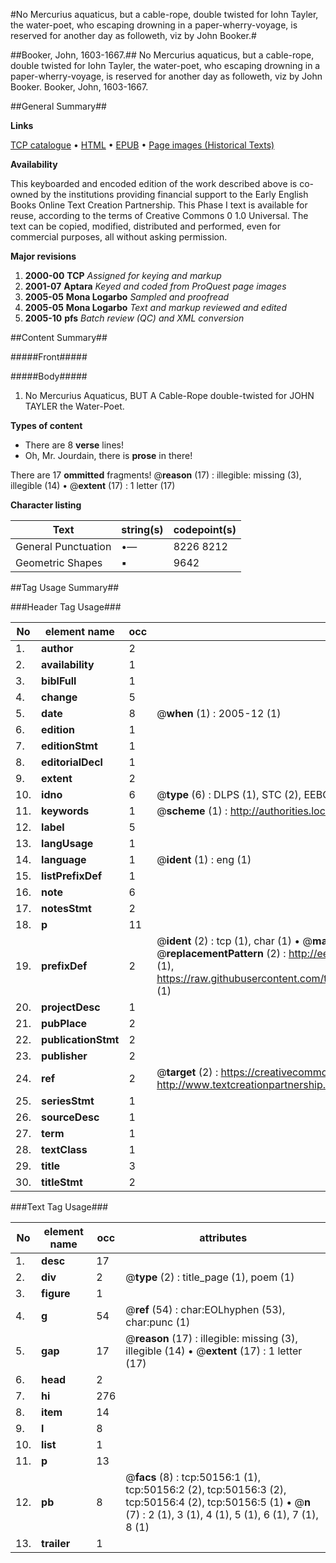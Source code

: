 #No Mercurius aquaticus, but a cable-rope, double twisted for Iohn Tayler, the water-poet, who escaping drowning in a paper-wherry-voyage, is reserved for another day as followeth, viz by John Booker.#

##Booker, John, 1603-1667.##
No Mercurius aquaticus, but a cable-rope, double twisted for Iohn Tayler, the water-poet, who escaping drowning in a paper-wherry-voyage, is reserved for another day as followeth, viz by John Booker.
Booker, John, 1603-1667.

##General Summary##

**Links**

[TCP catalogue](http://www.ota.ox.ac.uk/tcp/)  • 
[HTML](http://tei.it.ox.ac.uk/tcp/Texts-HTML/free/A28/A28797.html)  • 
[EPUB](http://tei.it.ox.ac.uk/tcp/Texts-EPUB/free/A28/A28797.epub) • 
[Page images (Historical Texts)](https://data.historicaltexts.jisc.ac.uk/view?pubId=eebo-11872807e&pageId=eebo-11872807e-50156-1)

**Availability**

This keyboarded and encoded edition of the
	       work described above is co-owned by the institutions
	       providing financial support to the Early English Books
	       Online Text Creation Partnership. This Phase I text is
	       available for reuse, according to the terms of Creative
	       Commons 0 1.0 Universal. The text can be copied,
	       modified, distributed and performed, even for
	       commercial purposes, all without asking permission.

**Major revisions**

1. __2000-00__ __TCP__ *Assigned for keying and markup*
1. __2001-07__ __Aptara__ *Keyed and coded from ProQuest page images*
1. __2005-05__ __Mona Logarbo__ *Sampled and proofread*
1. __2005-05__ __Mona Logarbo__ *Text and markup reviewed and edited*
1. __2005-10__ __pfs__ *Batch review (QC) and XML conversion*

##Content Summary##

#####Front#####

#####Body#####

1. No Mercurius Aquaticus,
BUT
A Cable-Rope double-twisted for JOHN TAYLER
the Water-Poet.

**Types of content**

  * There are 8 **verse** lines!
  * Oh, Mr. Jourdain, there is **prose** in there!

There are 17 **ommitted** fragments! 
 @__reason__ (17) : illegible: missing (3), illegible (14)  •  @__extent__ (17) : 1 letter (17)

**Character listing**


|Text|string(s)|codepoint(s)|
|---|---|---|
|General Punctuation|•—|8226 8212|
|Geometric Shapes|▪|9642|

##Tag Usage Summary##

###Header Tag Usage###

|No|element name|occ|attributes|
|---|---|---|---|
|1.|__author__|2||
|2.|__availability__|1||
|3.|__biblFull__|1||
|4.|__change__|5||
|5.|__date__|8| @__when__ (1) : 2005-12 (1)|
|6.|__edition__|1||
|7.|__editionStmt__|1||
|8.|__editorialDecl__|1||
|9.|__extent__|2||
|10.|__idno__|6| @__type__ (6) : DLPS (1), STC (2), EEBO-CITATION (1), OCLC (1), VID (1)|
|11.|__keywords__|1| @__scheme__ (1) : http://authorities.loc.gov/ (1)|
|12.|__label__|5||
|13.|__langUsage__|1||
|14.|__language__|1| @__ident__ (1) : eng (1)|
|15.|__listPrefixDef__|1||
|16.|__note__|6||
|17.|__notesStmt__|2||
|18.|__p__|11||
|19.|__prefixDef__|2| @__ident__ (2) : tcp (1), char (1)  •  @__matchPattern__ (2) : ([0-9\-]+):([0-9IVX]+) (1), (.+) (1)  •  @__replacementPattern__ (2) : http://eebo.chadwyck.com/downloadtiff?vid=$1&page=$2 (1), https://raw.githubusercontent.com/textcreationpartnership/Texts/master/tcpchars.xml#$1 (1)|
|20.|__projectDesc__|1||
|21.|__pubPlace__|2||
|22.|__publicationStmt__|2||
|23.|__publisher__|2||
|24.|__ref__|2| @__target__ (2) : https://creativecommons.org/publicdomain/zero/1.0/ (1), http://www.textcreationpartnership.org/docs/. (1)|
|25.|__seriesStmt__|1||
|26.|__sourceDesc__|1||
|27.|__term__|1||
|28.|__textClass__|1||
|29.|__title__|3||
|30.|__titleStmt__|2||


###Text Tag Usage###

|No|element name|occ|attributes|
|---|---|---|---|
|1.|__desc__|17||
|2.|__div__|2| @__type__ (2) : title_page (1), poem (1)|
|3.|__figure__|1||
|4.|__g__|54| @__ref__ (54) : char:EOLhyphen (53), char:punc (1)|
|5.|__gap__|17| @__reason__ (17) : illegible: missing (3), illegible (14)  •  @__extent__ (17) : 1 letter (17)|
|6.|__head__|2||
|7.|__hi__|276||
|8.|__item__|14||
|9.|__l__|8||
|10.|__list__|1||
|11.|__p__|13||
|12.|__pb__|8| @__facs__ (8) : tcp:50156:1 (1), tcp:50156:2 (2), tcp:50156:3 (2), tcp:50156:4 (2), tcp:50156:5 (1)  •  @__n__ (7) : 2 (1), 3 (1), 4 (1), 5 (1), 6 (1), 7 (1), 8 (1)|
|13.|__trailer__|1||
